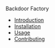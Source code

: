 Backdoor Factory
- [Introduction](introduction.md)
- [Installation](installation.md)
- [Usage](usage.md)
- [Contributing](contributing.md)
